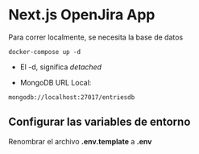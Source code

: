 # Next.js OpenJira App
Para correr localmente, se necesita la base de datos

```
docker-compose up -d
```

* El -d, significa _detached_

* MongoDB URL Local:
```
mongodb://localhost:27017/entriesdb
```

## Configurar las variables de entorno
Renombrar el archivo __.env.template__ a __.env__
